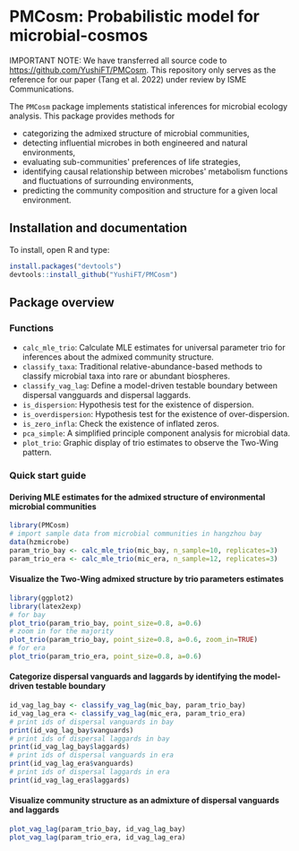 PMCosm: Probabilistic model for microbial-cosmos
=======

IMPORTANT NOTE: We have transferred all source code to </span> <https://github.com/YushiFT/PMCosm>. This repository only serves as the reference for our paper (Tang et al. 2022) under review by ISME Communications. 

The `PMCosm` package implements statistical inferences for microbial ecology analysis. This package provides methods for 

* categorizing the admixed structure of microbial communities,
* detecting influential microbes in both engineered and natural environments,
* evaluating sub-communities' preferences of life strategies,
* identifying causal relationship between microbes' metabolism functions and fluctuations of surrounding environments,
* predicting the community composition and structure for a given local environment. 

Installation and documentation
------------------------------

To install, open R and type:

```R
install.packages("devtools")
devtools::install_github("YushiFT/PMCosm")
```

Package overview
----------------

### Functions 
* `calc_mle_trio`: Calculate MLE estimates for universal parameter trio for inferences about the admixed community structure. 
* `classify_taxa`: Traditional relative-abundance-based methods to classify microbial taxa into rare or abundant biospheres.
* `classify_vag_lag`: Define a model-driven testable boundary between dispersal vangguards and dispersal laggards.
* `is_dispersion`: Hypothesis test for the existence of dispersion.
* `is_overdispersion`: Hypothesis test for the existence of over-dispersion.
* `is_zero_infla`: Check the existence of inflated zeros. 
* `pca_simple`: A simplified principle component analysis for microbial data.
* `plot_trio`: Graphic display of trio estimates to observe the Two-Wing pattern.


### Quick start guide

#### Deriving MLE estimates for the admixed structure of environmental microbial communities

```R
library(PMCosm)
# import sample data from microbial communities in hangzhou bay
data(hzmicrobe)
param_trio_bay <- calc_mle_trio(mic_bay, n_sample=10, replicates=3)
param_trio_era <- calc_mle_trio(mic_era, n_sample=12, replicates=3)
```
#### Visualize the Two-Wing admixed structure by trio parameters estimates

```R
library(ggplot2)
library(latex2exp)
# for bay
plot_trio(param_trio_bay, point_size=0.8, a=0.6)
# zoom in for the majority 
plot_trio(param_trio_bay, point_size=0.8, a=0.6, zoom_in=TRUE)
# for era 
plot_trio(param_trio_era, point_size=0.8, a=0.6)
```

#### Categorize dispersal vanguards and laggards by identifying the model-driven testable boundary

```R
id_vag_lag_bay <- classify_vag_lag(mic_bay, param_trio_bay)
id_vag_lag_era <- classify_vag_lag(mic_era, param_trio_era)
# print ids of dispersal vanguards in bay
print(id_vag_lag_bay$vanguards)
# print ids of dispersal laggards in bay
print(id_vag_lag_bay$laggards)
# print ids of dispersal vanguards in era
print(id_vag_lag_era$vanguards)
# print ids of dispersal laggards in era
print(id_vag_lag_era$laggards)
```

#### Visualize community structure as an admixture of dispersal vanguards and laggards

```R
plot_vag_lag(param_trio_bay, id_vag_lag_bay)
plot_vag_lag(param_trio_era, id_vag_lag_era)
```







